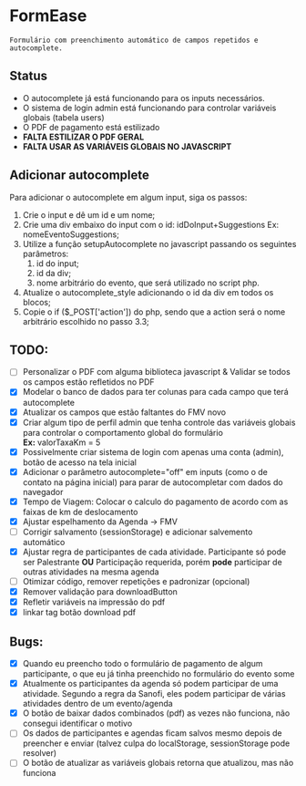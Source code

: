 # FormEase

    Formulário com preenchimento automático de campos repetidos e autocomplete.

## Status

- O autocomplete já está funcionando para os inputs necessários.
- O sistema de login admin está funcionando para controlar variáveis globais (tabela users)
- O PDF de pagamento está estilizado
- **FALTA ESTILIZAR O PDF GERAL**
- **FALTA USAR AS VARIÁVEIS GLOBAIS NO JAVASCRIPT**
  

## Adicionar autocomplete

Para adicionar o autocomplete em algum input, siga os passos:

1. Crie o input e dê um id e um nome;
2. Crie uma div embaixo do input com o id: idDoInput+Suggestions Ex: nomeEventoSuggestions;
3. Utilize a função setupAutocomplete no javascript passando os seguintes parâmetros:
    1. id do input;
    2. id da div;
    3. nome arbitrário do evento, que será utilizado no script php.
 4. Atualize o autocomplete_style adicionando o id da div em todos os blocos;
 5. Copie o if ($_POST['action']) do php, sendo que a action será o nome arbitrário escolhido no passo 3.3;

## TODO:

- [ ] Personalizar o PDF com alguma biblioteca javascript & Validar se todos os campos estão refletidos no PDF
- [x] Modelar o banco de dados para ter colunas para cada campo que terá autocomplete  
- [x] Atualizar os campos que estão faltantes do FMV novo  
- [x] Criar algum tipo de perfil admin que tenha controle das variáveis globais para controlar o comportamento global do formulário   
**Ex:** valorTaxaKm = 5  
- [x] Possivelmente criar sistema de login com apenas uma conta (admin), botão de acesso na tela inicial  
- [x] Adicionar o parâmetro autocomplete="off" em inputs (como o de contato na página inicial) para parar de autocompletar com dados do navegador
- [x] Tempo de Viagem: Colocar o calculo do pagamento de acordo com as faixas de km de deslocamento  
- [x] Ajustar espelhamento da Agenda -> FMV
- [ ] Corrigir salvamento (sessionStorage) e adicionar salvemento automático
- [x] Ajustar regra de participantes de cada atividade. Participante só pode ser Palestrante **OU** Participação requerida, porém **pode** participar de outras atividades na mesma agenda
- [ ] Otimizar código, remover repetições e padronizar (opcional)
- [x] Remover validação para downloadButton
- [x] Refletir variáveis na impressão do pdf
- [x] linkar tag botão download pdf

## Bugs:

- [x] Quando eu preencho todo o formulário de pagamento de algum participante, o que eu já tinha preenchido no formulário do evento some  
- [x] Atualmente os participantes da agenda só podem participar de uma atividade. Segundo a regra da Sanofi, eles podem participar de várias atividades dentro de um evento/agenda  
- [x] O botão de baixar dados combinados (pdf) as vezes não funciona, não consegui identificar o motivo  
- [ ] Os dados de participantes e agendas ficam salvos mesmo depois de preencher e enviar (talvez culpa do localStorage, sessionStorage pode resolver)
- [ ] O botão de atualizar as variáveis globais retorna que atualizou, mas não funciona  
